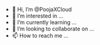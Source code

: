 - 👋 Hi, I’m @PoojaXCloud
- 👀 I’m interested in ...
- 🌱 I’m currently learning ...
- 💞️ I’m looking to collaborate on ...
- 📫 How to reach me ...

<!---
PoojaXCloud/PoojaXCloud is a ✨ special ✨ repository because its `README.md` (this file) appears on your GitHub profile.
You can click the Preview link to take a look at your changes.
--->
